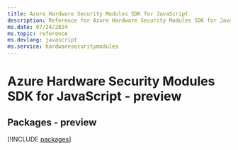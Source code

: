 ```yaml
---
title: Azure Hardware Security Modules SDK for JavaScript
description: Reference for Azure Hardware Security Modules SDK for JavaScript
ms.date: 07/24/2024
ms.topic: reference
ms.devlang: javascript
ms.service: hardwaresecuritymodules
---
```

# Azure Hardware Security Modules SDK for JavaScript - preview
## Packages - preview
[!INCLUDE [packages](hardware-security-modules-index.md)]